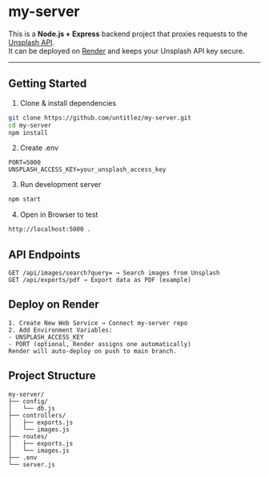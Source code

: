# my-server

This is a **Node.js + Express** backend project that proxies requests to the [Unsplash API](https://unsplash.com/developers).  
It can be deployed on [Render](https://render.com) and keeps your Unsplash API key secure.

---

## Getting Started

1. Clone & install dependencies
```bash
git clone https://github.com/untitlez/my-server.git
cd my-server
npm install
```

2. Create .env
```env
PORT=5000
UNSPLASH_ACCESS_KEY=your_unsplash_access_key
```

3. Run development server
```bash
npm start
```

4. Open in Browser to test
```bash
http://localhost:5000 .
```

## API Endpoints
```plaintext
GET /api/images/search?query= → Search images from Unsplash
GET /api/exports/pdf → Export data as PDF (example)
```

## Deploy on Render
```plaintext
1. Create New Web Service → Connect my-server repo
2. Add Environment Variables:
- UNSPLASH_ACCESS_KEY
- PORT (optional, Render assigns one automatically)
Render will auto-deploy on push to main branch.
```

## Project Structure
```plaintext
my-server/
├── config/
│   └── db.js           
├── controllers/
│   ├── exports.js      
│   └── images.js       
├── routes/
│   ├── exports.js      
│   └── images.js       
├── .env                
└── server.js
```
